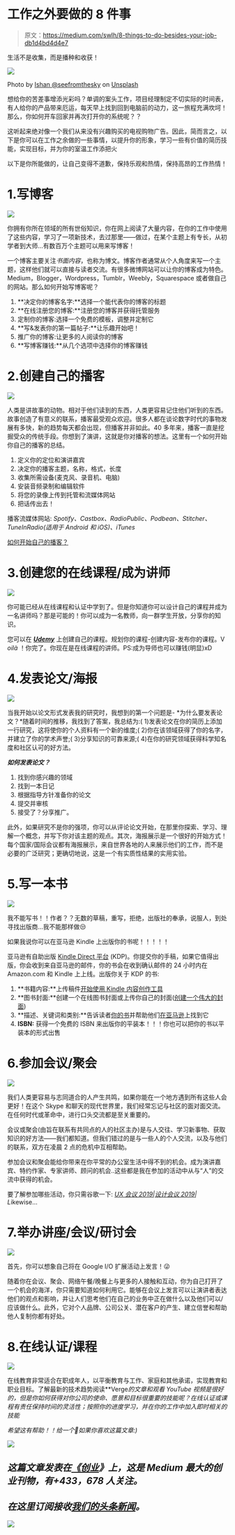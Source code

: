 # 工作之外要做的 8 件事

> 原文：<https://medium.com/swlh/8-things-to-do-besides-your-job-db1d4bd4d4e7>

生活不是收集，而是播种和收获！

![](img/62a605b2a8384863ddfa3b78337c70db.png)

Photo by [Ishan @seefromthesky](https://unsplash.com/@seefromthesky?utm_source=unsplash&utm_medium=referral&utm_content=creditCopyText) on [Unsplash](https://unsplash.com/search/photos/activities?utm_source=unsplash&utm_medium=referral&utm_content=creditCopyText)

想给你的苦差事增添光彩吗？单调的案头工作，项目经理制定不切实际的时间表，有人给你的产品带来厄运，每天早上找到回到电脑前的动力，这一旅程充满坎坷！那么，你如何开车回家并再次打开你的系统呢？？

这听起来绝对像一个我们从来没有兴趣购买的电视购物广告。因此，简而言之，以下是你可以在工作之余做的一些事情，以提升你的形象，学习一些有价值的简历技能，实现目标，并为你的室温工作添把火

以下是你所能做的，让自己变得不道歉，保持乐观和热情，保持高昂的工作热情！

# 1.写博客

![](img/c1d6e57170ab94f891aadb970f002835.png)

你拥有你所在领域的所有世俗知识，你在网上阅读了大量内容，在你的工作中使用了这些内容，学习了一项新技术，去过那里——做过，在某个主题上有专长，从初学者到大师...有数百万个主题可以用来写博客！

一个博客主要关注*书面内容*，也称为博文。博客作者通常从个人角度来写一个主题，这样他们就可以直接与读者交流。有很多微博网站可以让你的博客成为特色。Medium，Blogger，Wordpress，Tumblr，Weebly，Squarespace 或者做自己的网站。那么如何开始写博客呢？

1.  **决定你的博客名字:**选择一个能代表你的博客的标题
2.  **在线注册您的博客:**注册您的博客并获得托管服务
3.  定制你的博客:选择一个免费的模板，调整并定制它
4.  **写&发表你的第一篇帖子:**让乐趣开始吧！
5.  推广你的博客:让更多的人阅读你的博客
6.  **写博客赚钱:**从几个选项中选择你的博客赚钱

# 2.创建自己的播客

![](img/c544d8f1b35ba4252fa1b08018562358.png)

人类是讲故事的动物。相对于他们读到的东西，人类更容易记住他们听到的东西。故事创造了有意义的联系，播客最受观众欢迎。很多人都在谈论数字时代的事物发展有多快，新的趋势每天都会出现，但播客并非如此。40 多年来，播客一直是挖掘受众的传统手段。你想到了演讲，这就是你对播客的想法。这里有一个如何开始你自己的播客的总结。

1.  定义你的定位和演讲嘉宾
2.  决定你的播客主题，名称，格式，长度
3.  收集所需设备(麦克风、录音机、电脑)
4.  安装音频录制和编辑软件
5.  将您的录像上传到托管和流媒体网站
6.  把话传出去！

播客流媒体网站: *Spotify、Castbox、RadioPublic、Podbean、Stitcher、TuneInRadio(适用于 Android 和 iOS)、iTunes*

[如何开始自己的播客？](https://www.format.com/magazine/resources/art/start-your-own-podcast-creative-guide)

# 3.创建您的在线课程/成为讲师

![](img/724e2d5c0acaea446fb0a820a7326402.png)

你可能已经从在线课程和认证中学到了。但是你知道你可以设计自己的课程并成为一名讲师吗？那是可能的！你可以成为一名教师，向一群学生开放，分享你的知识。

您可以在 [***Udemy***](https://ufbsupport.udemy.com/hc/en-us/articles/115005523008-How-to-Create-a-Course) 上创建自己的课程。规划你的课程-创建内容-发布你的课程。V *oilà* ！你完了。你现在是在线课程的讲师。PS:成为导师也可以赚钱(明显)xD

# 4.发表论文/海报

![](img/bbd411722f5532e526b1fa6829808d40.png)

当我开始以论文形式发表我的研究时，我想到的第一个问题是- *为什么要发表论文？*随着时间的推移，我找到了答案，我总结为:( 1)发表论文在你的简历上添加一行研究，这将使你的个人资料有一个新的维度;( 2)你在该领域获得了你的名字，并建立了你的学术声誉;( 3)分享知识的可靠来源;( 4)在你的研究领域获得科学知名度和社区认可的好方法。

***如何发表论文？***

1.  找到你感兴趣的领域
2.  找到一本日记
3.  根据指导方针准备你的论文
4.  提交并审核
5.  接受了？分享推广。

此外，如果研究不是你的强项，你可以从评论论文开始，在那里你探索、学习、理解一个概念，并写下你对该主题的观点。其次，海报展示是一个很好的开始方式！每个国家/国际会议都有海报展示，来自世界各地的人来展示他们的工作，而不是必要的广泛研究；更确切地说，这是一个有实质性结果的实用实验。

# 5.写一本书

![](img/3bca045813e59905857e0c21d4e4f005.png)

我不能写书！！作者？？无数的草稿，重写，拒绝，出版社的奉承，说服人，到处寻找出版商…我不能那样做😒

如果我说你可以在亚马逊 Kindle 上出版你的书呢！！！！！

亚马逊有自助出版 [Kindle Direct 平台](https://kdp.amazon.com/en_US/) (KDP)。你提交你的手稿，如果它值得出版，你会收到来自亚马逊的邮件，你的书会在收到确认邮件的 24 小时内在 Amazon.com 和 Kindle 上上线。出版你关于 KDP 的书:

1.  **书籍内容:**上传稿件[开始使用 Kindle 内容创作工具](https://kdp.amazon.com/en_US/help/topic/A3IWA2TQYMZ5J6?ref_=kdp_BS_D_tool)
2.  **图书封面:**创建一个在线图书封面或上传你自己的封面([创建一个伟大的封面](https://kdp.amazon.com/en_US/help/topic/A1DHGMW609HBI8?ref_=kdp_BS_D_cc))
3.  **描述、关键词和类别:**告诉读者[你的书](https://kdp.amazon.com/en_US/help/topic/A2OSMOLQQXKIR2?ref_=kdp_BS_D_ti)并帮助他们[在亚马逊](https://kdp.amazon.com/en_US/help/topic/A2EZES9JAJ6H02?ref_=kdp_BS_D_key)上找到它
4.  **ISBN:** 获得一个免费的 ISBN 来出版你的平装本！！！你也可以把你的书以平装本的形式出售

# 6.参加会议/聚会

![](img/3c360b0b1ccbe9ff6be8a9f59a4ac85f.png)

我们人类更容易与志同道合的人产生共鸣，如果你能在一个地方遇到所有这些人会更好！在这个 Skype 和聊天的现代世界里，我们经常忘记与社区的面对面交流。在任何时代或革命中，进行口头交流都是至关重要的。

会议或聚会(由旨在联系有共同点的人的社区主办)是与人交往、学习新事物、获取知识的好方法——我们都知道。但我们错过的是与一些人的个人交流，以及与他们的联系，双方在凌晨 2 点的危机中互相帮助。

参加会议和聚会能给你带来在你平常的办公室生活中得不到的机会。成为演讲嘉宾、特约作家、专家讲师、顾问的机会..这些都是我在参加的活动中从与“人”的交流中获得的机会。

要了解参加哪些活动，你只需谷歌一下: [*UX 会议 2019*](https://uxdesign.cc/the-best-ux-design-conferences-2019-events-bcd7b28f722d)*|*[*设计会议 2019*](https://design-conferences-2019.com/)*| L*ikewise…

# 7.举办讲座/会议/研讨会

![](img/2dc8e1e942470d96ce8972a7c36bd1a6.png)

首先，你可以想象自己将在 Google I/O 扩展活动上发言！😜

随着你在会议、聚会、网络午餐/晚餐上与更多的人接触和互动，你为自己打开了一个机会的海洋，你只需要知道如何利用它。能够在会议上发言可以让演讲者表达他们的观点和影响，并让人们思考他们在自己的业务中正在做什么以及他们可以/应该做什么。此外，它对个人品牌、公司公关、潜在客户的产生、建立信誉和帮助他人复制你都有好处。

# 8.在线认证/课程

![](img/863541b325347e080dd9fc2ab8aacbdf.png)

在线教育非常适合在职成年人，以平衡教育与工作、家庭和其他承诺，实现教育和职业目标。了解最新的技术趋势阅读**Verge*的文章和观看 YouTube 视频是很好的，但是你如何获得对你公司的使命、愿景和目标很重要的技能呢？在线认证或课程有责任保持时间的灵活性；按照你的进度学习，并在你的工作中加入即时相关的技能*

*希望这有帮助！！给一个👏如果你喜欢这篇文章:)*

*[![](img/308a8d84fb9b2fab43d66c117fcc4bb4.png)](https://medium.com/swlh)*

## *这篇文章发表在[《创业](https://medium.com/swlh)》上，这是 Medium 最大的创业刊物，有+433，678 人关注。*

## *在这里订阅接收[我们的头条新闻](https://growthsupply.com/the-startup-newsletter/)。*

*[![](img/b0164736ea17a63403e660de5dedf91a.png)](https://medium.com/swlh)*
